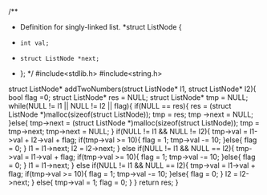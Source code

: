   /**
  * Definition for singly-linked list.
  *struct ListNode {
  *     int val;
  *     struct ListNode *next;
  * };
  */
  #include<stdlib.h>
  #include<string.h>

  struct ListNode* addTwoNumbers(struct ListNode* l1, struct ListNode* l2){
    bool flag =0;
    struct ListNode* res = NULL;
    struct ListNode* tmp = NULL;
    while(NULL != l1 || NULL != l2 || flag){
     if(NULL == res){
        res = (struct ListNode *)malloc(sizeof(struct ListNode));
	tmp = res;
	tmp ->next = NULL;
  }else{
       tmp->next = (struct ListNode *)malloc(sizeof(struct ListNode));
       tmp = tmp->next;
       tmp->next = NULL;
   }
   if(NULL != l1 && NULL != l2){
      tmp->val = l1->val + l2->val + flag;
        if(tmp->val >= 10){
	   flag = 1;
	   tmp->val -= 10;
  }else{
    flag = 0;
  }
  l1 = l1->next;
  l2 = l2->next;
 }
 else if(NULL != l1 && NULL == l2){
    tmp->val = l1->val + flag;
    if(tmp->val >= 10){
    flag = 1;
    tmp->val -= 10;
  }else{
     flag = 0;
  }
  l1 = l1->next;
}
 else if(NULL != l1 && NULL == l2){
     tmp->val = l1->val + flag;
     if(tmp->val >= 10){
        flag = 1;
	tmp->val -= 10;
    }else{
        flag = 0;
    }
    l2 = l2->next;
 }
  else{
     tmp->val = 1;
     flag = 0;
   }
  }
  return res;
}
